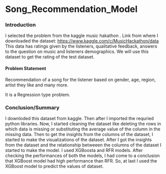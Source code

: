 # Song_Recommendation_Model

### Introduction
I selected the problem from the kaggle music hakathon . Link from where I downloaded the
dataset: https://www.kaggle.com/c/MusicHackathon/data
This data has ratings given by the listeners, qualitative feedback, answers to the question on music
and listeners demographics. We will use this dataset to get the rating of the test dataset.

#### Problem Statement
Recommendation of a song for the listener based on gender, age, region, artist they like and many more.

It is a Regression type problem.

### Conclusion/Summary

I downloded this dataset from kaggle. Then after I imported the requried python libraries. Now,
I started cleaning the dataset like deleting the rows in which data is missing or substituting the
average value of the column in the missing data. Then to get the insights from the columns of
the dataset, I started to make the visualizations of the dataset. After I got the insights from the
dataset and the relationship betweeen the columns of the dataset I started to make the model.
I used XGBoosta and RFR models. After checking the performances of both the models, I had
come to a conclusion that XGBoost model had high performance than RFR. So, at last I used the
XGBoost model to predict the values of dataset.
